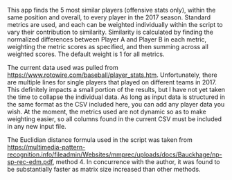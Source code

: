 This app finds the 5 most similar players (offensive stats only), within the same position and overall, to every player in the 2017 season.  Standard metrics are used, and each can be weighted individually within the script to vary their contribution to similarity.  Similarity is calculated by finding the normalized differences between Player A and Player B in each metric, weighting the metric scores as specified, and then summing across all weighted scores.  The default weight is 1 for all metrics.  

The current data used was pulled from https://www.rotowire.com/baseball/player_stats.htm.  Unfortunately, there are multiple lines for single players that played on different teams in 2017.  This definitely impacts a small portion of the results, but I have not yet taken the time to collapse the individual data.  As long as input data is structured in the same format as the CSV included here, you can add any player data you wish.  At the moment, the metrics used are not dynamic so as to make weighting easier, so all columns found in the current CSV must be included in any new input file.

The Euclidian distance formula used in the script was taken from https://multimedia-pattern-recognition.info/fileadmin/Websites/mmprec/uploads/docs/Bauckhage/np-sp-rec-edm.pdf, method 4.  In concurrence with the author, it was found to be substantially faster as matrix size increased than other methods.

